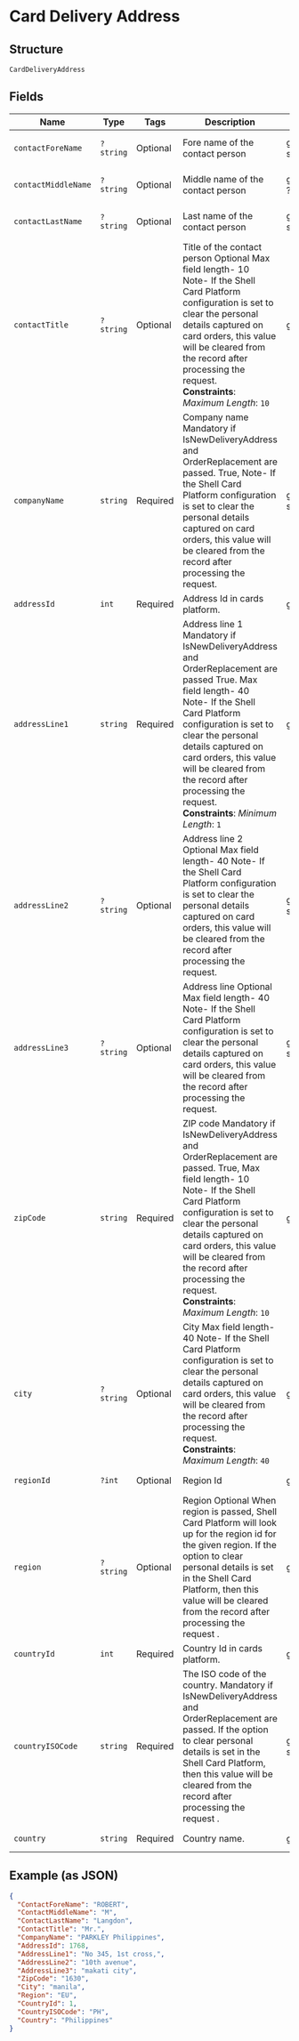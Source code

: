 
# Card Delivery Address

## Structure

`CardDeliveryAddress`

## Fields

| Name | Type | Tags | Description | Getter | Setter |
|  --- | --- | --- | --- | --- | --- |
| `contactForeName` | `?string` | Optional | Fore name of the contact person | getContactForeName(): ?string | setContactForeName(?string contactForeName): void |
| `contactMiddleName` | `?string` | Optional | Middle name of the contact person | getContactMiddleName(): ?string | setContactMiddleName(?string contactMiddleName): void |
| `contactLastName` | `?string` | Optional | Last name of the contact person | getContactLastName(): ?string | setContactLastName(?string contactLastName): void |
| `contactTitle` | `?string` | Optional | Title of the contact person Optional Max field length- 10 Note- If the Shell Card Platform configuration is set to clear the personal details captured on card orders, this value will be cleared from the record after processing the request.<br>**Constraints**: *Maximum Length*: `10` | getContactTitle(): ?string | setContactTitle(?string contactTitle): void |
| `companyName` | `string` | Required | Company name Mandatory if IsNewDeliveryAddress and OrderReplacement are passed. True, Note- If the Shell Card Platform configuration is set to clear the personal details captured on card orders, this value will be cleared from the record after processing the request. | getCompanyName(): string | setCompanyName(string companyName): void |
| `addressId` | `int` | Required | Address Id in cards platform. | getAddressId(): int | setAddressId(int addressId): void |
| `addressLine1` | `string` | Required | Address line 1 Mandatory if IsNewDeliveryAddress and OrderReplacement are passed True. Max field length- 40 Note- If the Shell Card Platform configuration is set to clear the personal details captured on card orders, this value will be cleared from the record after processing the request.<br>**Constraints**: *Minimum Length*: `1` | getAddressLine1(): string | setAddressLine1(string addressLine1): void |
| `addressLine2` | `?string` | Optional | Address line 2 Optional Max field length- 40 Note- If the Shell Card Platform configuration is set to clear the personal details captured on card orders, this value will be cleared from the record after processing the request. | getAddressLine2(): ?string | setAddressLine2(?string addressLine2): void |
| `addressLine3` | `?string` | Optional | Address line Optional Max field length- 40 Note- If the Shell Card Platform configuration is set to clear the personal details captured on card orders, this value will be cleared from the record after processing the request. | getAddressLine3(): ?string | setAddressLine3(?string addressLine3): void |
| `zipCode` | `string` | Required | ZIP code Mandatory if IsNewDeliveryAddress and OrderReplacement are passed. True, Max field length- 10 Note- If the Shell Card Platform configuration is set to clear the personal details captured on card orders, this value will be cleared from the record after processing the request.<br>**Constraints**: *Maximum Length*: `10` | getZipCode(): string | setZipCode(string zipCode): void |
| `city` | `?string` | Optional | City Max field length- 40 Note- If the Shell Card Platform configuration is set to clear the personal details captured on card orders, this value will be cleared from the record after processing the request.<br>**Constraints**: *Maximum Length*: `40` | getCity(): ?string | setCity(?string city): void |
| `regionId` | `?int` | Optional | Region Id | getRegionId(): ?int | setRegionId(?int regionId): void |
| `region` | `?string` | Optional | Region Optional When region is passed, Shell Card Platform will look up for the region id for the given region.  If the option to clear personal details is set in the Shell Card Platform, then this value will be cleared from the record after processing the request . | getRegion(): ?string | setRegion(?string region): void |
| `countryId` | `int` | Required | Country Id in cards platform. | getCountryId(): int | setCountryId(int countryId): void |
| `countryISOCode` | `string` | Required | The ISO code of the country. Mandatory if IsNewDeliveryAddress and OrderReplacement are passed. If the option to clear personal details is set in the Shell Card Platform, then this value will be cleared from the record after processing the request . | getCountryISOCode(): string | setCountryISOCode(string countryISOCode): void |
| `country` | `string` | Required | Country name. | getCountry(): string | setCountry(string country): void |

## Example (as JSON)

```json
{
  "ContactForeName": "ROBERT",
  "ContactMiddleName": "M",
  "ContactLastName": "Langdon",
  "ContactTitle": "Mr.",
  "CompanyName": "PARKLEY Philippines",
  "AddressId": 1768,
  "AddressLine1": "No 345, 1st cross,",
  "AddressLine2": "10th avenue",
  "AddressLine3": "makati city",
  "ZipCode": "1630",
  "City": "manila",
  "Region": "EU",
  "CountryId": 1,
  "CountryISOCode": "PH",
  "Country": "Philippines"
}
```

